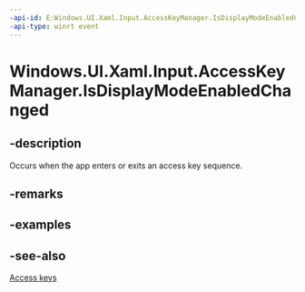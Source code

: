 ```yaml
---
-api-id: E:Windows.UI.Xaml.Input.AccessKeyManager.IsDisplayModeEnabledChanged
-api-type: winrt event
---
```


<!-- Event syntax
static public event Windows.Foundation.TypedEventHandler IsDisplayModeEnabledChanged<object,  object>
-->

# Windows.UI.Xaml.Input.AccessKeyManager.IsDisplayModeEnabledChanged

## -description
Occurs when the app enters or exits an access key sequence.



## -remarks

## -examples

## -see-also
[Access keys](/windows/uwp/design/input/access-keys)
